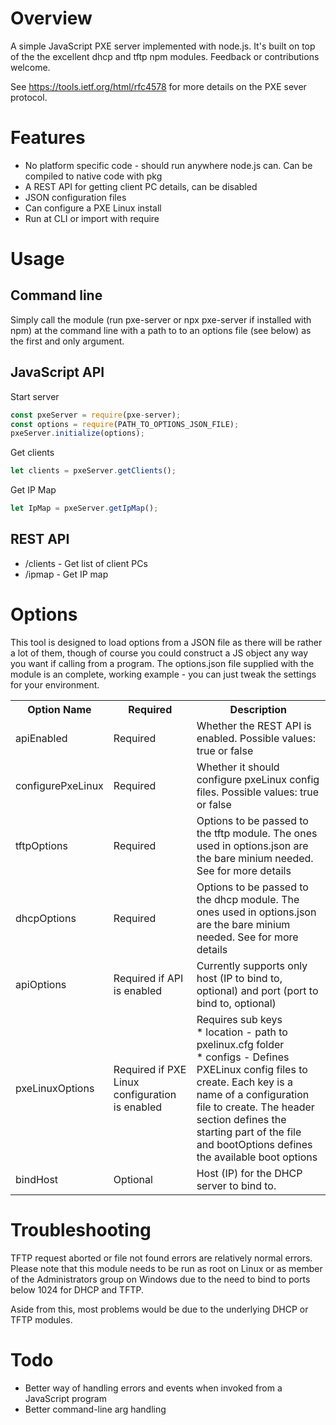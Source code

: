 # Overview
A simple JavaScript PXE server implemented with node.js. It's built on top of the the excellent dhcp and tftp npm modules. Feedback or contributions welcome. 

See <https://tools.ietf.org/html/rfc4578> for more details on the PXE sever protocol.

# Features
* No platform specific code - should run anywhere node.js can. Can be compiled to native code with pkg
* A REST API for getting client PC details, can be disabled
* JSON configuration files
* Can configure a PXE Linux install
* Run at CLI or import with require

# Usage
## Command line
Simply call the module (run pxe-server or npx pxe-server if installed with npm) at the command line with a path to to an options file (see below) as the first and only argument. 

## JavaScript API

Start server
```js
const pxeServer = require(pxe-server);
const options = require(PATH_TO_OPTIONS_JSON_FILE);
pxeServer.initialize(options);
```

Get clients
```js
let clients = pxeServer.getClients();
```

Get IP Map
```js
let IpMap = pxeServer.getIpMap();
```

## REST API
* /clients - Get list of client PCs
* /ipmap - Get IP map

# Options
This tool is designed to load options from a JSON file as there will be rather a lot of them, though of course you could construct a JS object any way you want if calling from a program. The options.json file supplied with the module is an complete, working example - you can just tweak the settings for your environment.

<table>
    <tr>
        <th>
        Option Name
        </th>
        <th>
        Required
        </th>
        <th>
        Description
        </th>
    </tr>
    <tr>
        <td>
        apiEnabled
        </td>
        <td>
        Required
        </td>
        <td>
        Whether the REST API is enabled. Possible values: true or false
        </td>
    </tr>
        <tr>
        <td>
        configurePxeLinux
        </td>
        <td>
        Required
        </td>
        <td>
         Whether it should configure pxeLinux config files. Possible values: true or false
        </td>
    </tr>
    <tr>
        <td>
        tftpOptions
        </td>
        <td>
        Required
        </td>
        <td>
        Options to be passed to the tftp module. The ones used in options.json are the bare minium needed. See <https://github.com/gagle/node-tftp> for more details
        </td>
    </tr>
    <tr>
        <td>
        dhcpOptions
        </td>
        <td>
        Required
        </td>
        <td>
        Options to be passed to the dhcp module. The ones used in options.json are the bare minium needed. See <https://github.com/infusion/node-dhcp> for more details
        </td>
    </tr>
        <tr>
        <td>
        apiOptions
        </td>
        <td>
         Required if API is enabled
        </td>
        <td>
        Currently supports only host (IP to bind to, optional) and port (port to bind to, optional)
        </td>
    </tr>
    <tr>
    <td>
        pxeLinuxOptions
        </td>
        <td>
        Required if PXE Linux configuration is enabled
        </td>
        <td>
        Requires sub keys <br>
    * location - path to pxelinux.cfg folder <br>
    * configs - Defines PXELinux config files to create. Each key is a name of a configuration file to create. The header section defines the starting part of the file and bootOptions defines the available boot options <br>
        </td>
    </tr>
    <tr>
        <td>
        bindHost
        </td>
        <td>
        Optional
        </td>
        <td>
        Host (IP) for the DHCP server to bind to.
        </td>
    </tr>
</table>

# Troubleshooting
TFTP request aborted or file not found errors are relatively normal errors. Please note that this module needs to be run as root on Linux or as member of the Administrators group on Windows due to the need to bind to ports below 1024 for DHCP and TFTP.

Aside from this, most problems would be due to the underlying DHCP or TFTP modules.

# Todo
* Better way of handling errors and events when invoked from a JavaScript program
* Better command-line arg handling
